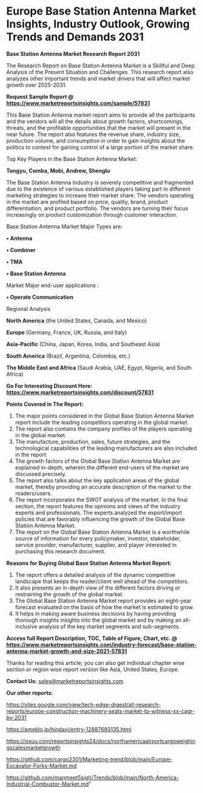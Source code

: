 # Europe Base Station Antenna Market Insights, Industry Outlook, Growing Trends and Demands 2031

<strong>Base Station Antenna Market Research Report 2031</strong>

The Research Report on Base Station Antenna Market is a Skillful and Deep Analysis of the Present Situation and Challenges. This research report also analyzes other important trends and market drivers that will affect market growth over 2025-2031.

<strong>Request Sample Report @ <a href=https://www.marketreportsinsights.com/sample/57831>https://www.marketreportsinsights.com/sample/57831</a></strong>

This Base Station Antenna market report aims to provide all the participants and the vendors will all the details about growth factors, shortcomings, threats, and the profitable opportunities that the market will present in the near future. The report also features the revenue share, industry size, production volume, and consumption in order to gain insights about the politics to contest for gaining control of a large portion of the market share.

Top Key Players in the Base Station Antenna Market:

<strong>Tongyu, Comba, Mobi, Andrew, Shenglu</strong>

The Base Station Antenna Industry is severely competitive and fragmented due to the existence of various established players taking part in different marketing strategies to increase their market share. The vendors operating in the market are profiled based on price, quality, brand, product differentiation, and product portfolio. The vendors are turning their focus increasingly on product customization through customer interaction.

Base Station Antenna Market Major Types are:

<strong>• Antenna

• Combiner

• TMA

• Base Station Antenna</strong>

Market Major end-user applications :

<strong>• Operate Communication</strong>

Regional Analysis

</u><strong><b>North America</b></strong> (the United States, Canada, and Mexico)

<strong><b>Europe </b></strong>(Germany, France, UK, Russia, and Italy)

<strong><b>Asia-Pacific</b></strong> (China, Japan, Korea, India, and Southeast Asia)

<strong><b>South America</b></strong> (Brazil, Argentina, Colombia, etc.)

<strong><b>The Middle East and Africa</b></strong> (Saudi Arabia, UAE, Egypt, Nigeria, and South Africa)

<strong>Go For Interesting Discount Here: <a href=https://www.marketreportsinsights.com/discount/57831>https://www.marketreportsinsights.com/discount/57831</a></strong>

<strong>Points Covered in The Report:</strong>
<ol>
  <li>The major points considered in the Global Base Station Antenna Market report include the leading competitors operating in the global market.</li>
  <li>The report also contains the company profiles of the players operating in the global market.</li>
  <li>The manufacture, production, sales, future strategies, and the technological capabilities of the leading manufacturers are also included in the report.</li>
  <li>The growth factors of the Global Base Station Antenna Market are explained in-depth, wherein the different end-users of the market are discussed precisely.</li>
  <li>The report also talks about the key application areas of the global market, thereby providing an accurate description of the market to the readers/users.</li>
  <li>The report incorporates the SWOT analysis of the market. In the final section, the report features the opinions and views of the industry experts and professionals. The experts analyzed the export/import policies that are favorably influencing the growth of the Global Base Station Antenna Market.</li>
  <li>The report on the Global Base Station Antenna Market is a worthwhile source of information for every policymaker, investor, stakeholder, service provider, manufacturer, supplier, and player interested in purchasing this research document.</li>
</ol>
<strong>Reasons for Buying Global Base Station Antenna Market Report:</strong>

<ol>
  <li>The report offers a detailed analysis of the dynamic competitive landscape that keeps the reader/client well ahead of the competitors.</li>
  <li>It also presents an in-depth view of the different factors driving or restraining the growth of the global market.</li>
  <li>The Global Base Station Antenna Market report provides an eight-year forecast evaluated on the basis of how the market is estimated to grow.</li>
  <li>It helps in making aware business decisions by having providing thorough insights insights into the global market and by making an all-inclusive analysis of the key market segments and sub-segments.</li>
</ol>
<strong>Access full Report Description, TOC, Table of Figure, Chart, etc. @ <a href=https://www.marketreportsinsights.com/industry-forecast/base-station-antenna-market-growth-and-size-2021-57831>https://www.marketreportsinsights.com/industry-forecast/base-station-antenna-market-growth-and-size-2021-57831</a></strong>


Thanks for reading this article; you can also get individual chapter wise section or region wise report version like Asia, United States, Europe.

<strong>Contact Us:</strong>
sales@marketreportsinsights.com

<strong>Our other reports:</strong>

<a href=https://sites.google.com/view/tech-edge-digest/all-research-reports/europe-construction-machinery-seats-market-to-witness-xx-cagr-by-2031>https://sites.google.com/view/tech-edge-digest/all-research-reports/europe-construction-machinery-seats-market-to-witness-xx-cagr-by-2031</a>

<a href=https://ameblo.jp/hindavi/entry-12887693135.html>https://ameblo.jp/hindavi/entry-12887693135.html</a>

<a href=https://issuu.com/reportsinsights24/docs/northamericaairportcargoweighingscalesmarketgrowth>https://issuu.com/reportsinsights24/docs/northamericaairportcargoweighingscalesmarketgrowth</a>

<a href=https://github.com/cargo2301/Marketing-trend/blob/main/Europe-Excavator-Forks-Market.md>https://github.com/cargo2301/Marketing-trend/blob/main/Europe-Excavator-Forks-Market.md</a>

<a href=https://github.com/manmeet5sigh/Trends/blob/main/North-America-Industrial-Combustor-Market.md>https://github.com/manmeet5sigh/Trends/blob/main/North-America-Industrial-Combustor-Market.md</a>"
